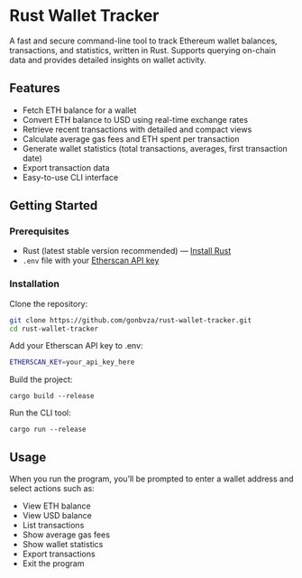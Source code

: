 # Rust Wallet Tracker

A fast and secure command-line tool to track Ethereum wallet balances, transactions, and statistics, written in Rust. Supports querying on-chain data and provides detailed insights on wallet activity.

## Features

- Fetch ETH balance for a wallet
- Convert ETH balance to USD using real-time exchange rates
- Retrieve recent transactions with detailed and compact views
- Calculate average gas fees and ETH spent per transaction
- Generate wallet statistics (total transactions, averages, first transaction date)
- Export transaction data
- Easy-to-use CLI interface

## Getting Started

### Prerequisites

- Rust (latest stable version recommended) — [Install Rust](https://www.rust-lang.org/tools/install)
- `.env` file with your [Etherscan API key](https://etherscan.io/apis)

### Installation

Clone the repository:

```bash
git clone https://github.com/gonbvza/rust-wallet-tracker.git
cd rust-wallet-tracker
```

Add your Etherscan API key to .env:

```bash
ETHERSCAN_KEY=your_api_key_here
```

Build the project:

```
cargo build --release
```

Run the CLI tool:

```
cargo run --release
```

## Usage

When you run the program, you’ll be prompted to enter a wallet address and select actions such as:

- View ETH balance
- View USD balance
- List transactions
- Show average gas fees
- Show wallet statistics
- Export transactions
- Exit the program
